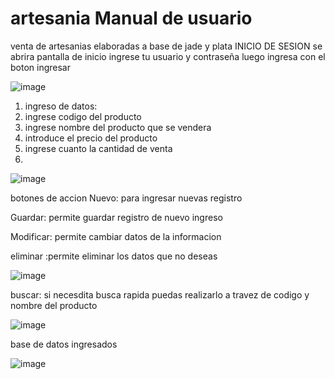 # artesania Manual de usuario
venta de artesanias elaboradas a base de jade y plata
INICIO DE SESION 
se abrira pantalla de inicio 
ingrese tu usuario y contraseña
luego ingresa con el boton ingresar 

![image](https://github.com/ixbe/artesania/assets/145864395/3f9d37d4-2449-40c3-8c3d-1774cf403526)


1. ingreso de datos:
2. ingrese codigo del producto
3. ingrese nombre del producto que se vendera
4. introduce el precio del producto
5. ingrese cuanto la cantidad de venta
6. 
![image](https://github.com/ixbe/artesania/assets/145864395/29e40e3c-80c2-4845-8da6-42e645079d52)

botones de accion 
Nuevo: para ingresar nuevas registro 

Guardar: permite guardar registro de nuevo ingreso 

Modificar: permite cambiar datos de la informacion 

eliminar :permite eliminar los datos que no deseas

![image](https://github.com/ixbe/artesania/assets/145864395/4f581f30-8a40-4ea9-a9bc-a072d75f56c5)

buscar: si necesdita busca rapida puedas realizarlo a travez de codigo y nombre del producto 

![image](https://github.com/ixbe/artesania/assets/145864395/ec5d01ef-c8c9-4311-8065-d19bfe1a053a)


base de datos ingresados

![image](https://github.com/ixbe/artesania/assets/145864395/6bd8b875-b8fa-4dee-a465-66d49c71fb36)
